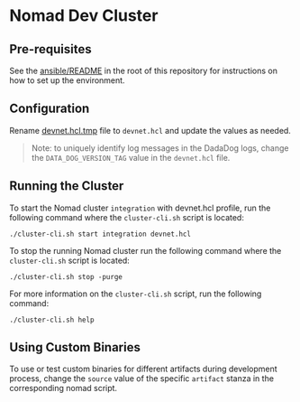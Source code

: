 # Nomad Dev Cluster

## Pre-requisites

See the [ansible/README](../ansible/README.md) in the root of this repository for instructions on how to set up the environment.

## Configuration

Rename [devnet.hcl.tmp](./devnet.hcl.tmp) file to `devnet.hcl` and update the values as needed.

> Note: to uniquely identify log messages in the DadaDog logs, change the `DATA_DOG_VERSION_TAG` value in the `devnet.hcl` file.

## Running the Cluster

To start the Nomad cluster `integration` with devnet.hcl profile, run the following command where the `cluster-cli.sh` script is located:

```shell
./cluster-cli.sh start integration devnet.hcl
```

To stop the running Nomad cluster run the following command where the `cluster-cli.sh` script is located:

```shell
./cluster-cli.sh stop -purge
```

For more information on the `cluster-cli.sh` script, run the following command:

```shell
./cluster-cli.sh help
```

## Using Custom Binaries

To use or test custom binaries for different artifacts during development process, change the `source` value of the specific `artifact` stanza in the corresponding nomad script.